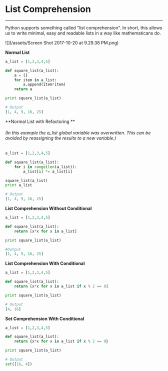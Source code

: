# List Comprehension

---

Python supports something called "list comprehension". In short, this allows us to write minimal, easy and readable lists in a way like mathematicans do.

![](/assets/Screen Shot 2017-10-20 at 9.29.38 PM.png)

**Normal List**

```py
a_list = [1,2,3,4,5]

def square_list(a_list):
    a = []
    for item in a_list:
        a.append(item*item)
    return a

print square_list(a_list)

# Output
[1, 4, 9, 16, 25]
```

**Normal List with Refactoring **

###### \(In this example the a\_list global variable was overwritten. This can be avoided by reassigning the results to a new variable.\)

```py
a_list = [1,2,3,4,5]

def square_list(a_list):
    for i in range(len(a_list)):
        a_list[i] *= a_list[i]

square_list(a_list)
print a_list

# Output
[1, 4, 9, 16, 25]
```

**List Comprehension Without Conditional**

```py
a_list = [1,2,3,4,5]

def square_list(a_list):
    return [x*x for x in a_list]

print square_list(a_list)

#Output 
[1, 4, 9, 16, 25]
```

**List Comprehension With Conditional**

```py
a_list = [1,2,3,4,5]

def square_list(a_list):
    return [x*x for x in a_list if x % 2 == 0]

print square_list(a_list)

# Output
[4, 16]
```

**Set Comprehension With Conditional**

```py
a_list = [1,2,3,4,5]

def square_list(a_list):
    return {x*x for x in a_list if x % 2 == 0}

print square_list(a_list)

# Output
set([16, 4])
```

###### 



